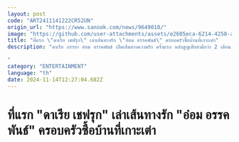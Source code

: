 ```yaml
---
layout: post
code: "ART2411141222CR52UN"
origin_url: "https://www.sanook.com/news/9649010/"
image: "https://github.com/user-attachments/assets/e2605eca-6214-4258-ac39-d84828f5c513"
title: "ที่แรก \"ดาเรีย เชฟรุก\" เล่าเส้นทางรัก \"อ๋อม อรรคพันธ์\" ครอบครัวซื้อบ้านที่เกาะเต่า"
description: "ดาเรีย ภรรยา อ๋อม อรรคพันธ์ เปิดเส้นทางความรัก ครั้งแรก หลังสูญเสียสามีกว่า 2 เดือน น้ำตาซึมบอกรักและคิดถึงที่สุด

"
category: "ENTERTAINMENT"
language: "th"
date: 2024-11-14T12:27:04.682Z
---
```


# ที่แรก "ดาเรีย เชฟรุก" เล่าเส้นทางรัก "อ๋อม อรรคพันธ์" ครอบครัวซื้อบ้านที่เกาะเต่า